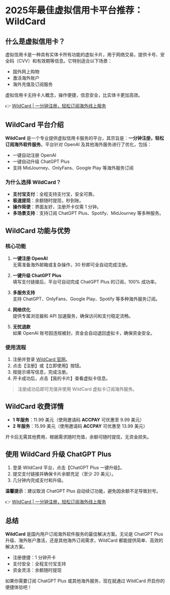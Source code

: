 # 2025年最佳虚拟信用卡平台推荐：WildCard

## 什么是虚拟信用卡？
虚拟信用卡是一种具有实体卡所有功能的虚拟卡片，用于网络交易，提供卡号、安全码（CVV）和有效期等信息。它特别适合以下场景：
- 国外网上购物
- 激活海外账户
- 海外充值及订阅服务

虚拟信用卡无持卡人概念，操作便捷，信息安全，比实体卡更加高效。

👉 [WildCard | 一分钟注册，轻松订阅海外线上服务](https://bit.ly/bewildcard)

## WildCard 平台介绍
**WildCard** 是一个专业提供虚拟信用卡服务的平台，其宗旨是：**一分钟注册，轻松订阅海外软件服务**。平台针对 OpenAI 及其他海外服务进行了优化，包括：
- 一键自动注册 OpenAI
- 一键自动升级 ChatGPT Plus
- 支持 MidJourney、OnlyFans、Google Play 等海外服务订阅

### 为什么选择 WildCard？
- **支付宝支付**：全程支持支付宝，安全可靠。
- **极速提现**：余额随时提现，秒到账。
- **操作简便**：界面友好，注册开卡仅需 1 分钟。
- **多场景支持**：支持订阅 ChatGPT Plus、Spotify、MidJourney 等多种服务。

## WildCard 功能与优势

### 核心功能
1. **一键注册 OpenAI**  
   无需准备海外邮箱或复杂操作，30 秒即可全自动完成注册。

2. **一键升级 ChatGPT Plus**  
   填写支付链接后，平台可自动完成 ChatGPT Plus 的订阅，100% 成功率。

3. **多服务支持**  
   支持 ChatGPT、OnlyFans、Google Play、Spotify 等多种海外服务订阅。

4. **网络优化**  
   提供专属浏览器和 API 加速服务，确保访问和支付稳定流畅。

5. **无忧退款**  
   如果 OpenAI 账号因违规被封，资金会自动退回虚拟卡，确保资金安全。

### 使用流程
1. 注册并登录 [WildCard 官网](https://bit.ly/bewildcard)。
2. 点击【注册】或【立即使用】按钮。
3. 按提示填写信息，完成注册。
4. 开卡成功后，点击【我的卡片】查看虚拟卡信息。

> 注册成功后即可充值并使用 WildCard 虚拟卡订阅海外服务。

## WildCard 收费详情

- **1 年服务**：11.99 美元（使用邀请码 **ACCPAY** 可优惠至 9.99 美元）  
- **2 年服务**：15.99 美元（使用邀请码 **ACCPAY** 可优惠至 13.99 美元）  

开卡后无需其他费用，根据需求随时充值，余额可随时提现，无资金损失。

## 使用 WildCard 升级 ChatGPT Plus

1. 登录 WildCard 平台，点击【ChatGPT Plus 一键升级】。
2. 提交支付链接并确保卡片余额充足（至少 20 美元）。
3. 几分钟内完成支付和升级。

**温馨提示**：建议取消 ChatGPT Plus 自动续订功能，避免因余额不足导致封号。

👉 [WildCard | 一分钟注册，轻松订阅海外线上服务](https://bit.ly/bewildcard)

## 总结
**WildCard** 是国内用户订阅海外软件服务的最佳解决方案。无论是 ChatGPT Plus 升级、海外账户激活，还是其他海外订阅需求，WildCard 都能提供简单、高效的解决方案。  
- 注册便捷：1 分钟开卡  
- 支付安全：全程支付宝支持  
- 资金灵活：余额随时提现  

如果你需要订阅 ChatGPT Plus 或其他海外服务，现在就通过 WildCard 开启你的便捷体验吧！
